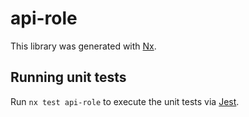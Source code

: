 # api-role

This library was generated with [Nx](https://nx.dev).

## Running unit tests

Run `nx test api-role` to execute the unit tests via [Jest](https://jestjs.io).
